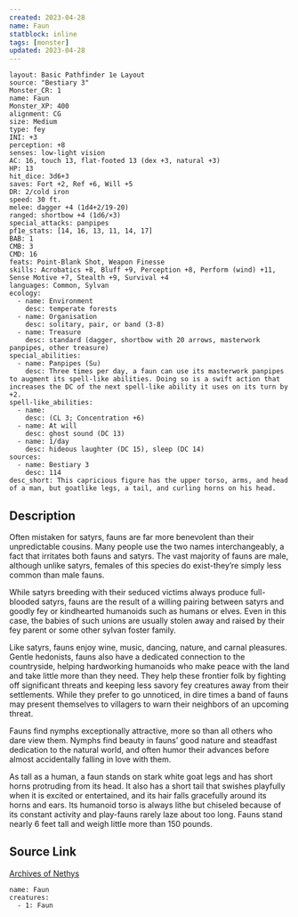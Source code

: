 ```yaml
---
created: 2023-04-28
name: Faun
statblock: inline
tags: [monster]
updated: 2023-04-28
---
```

```statblock
layout: Basic Pathfinder 1e Layout
source: "Bestiary 3"
Monster_CR: 1
name: Faun
Monster_XP: 400
alignment: CG
size: Medium
type: fey
INI: +3
perception: +8
senses: low-light vision
AC: 16, touch 13, flat-footed 13 (dex +3, natural +3)
HP: 13
hit_dice: 3d6+3
saves: Fort +2, Ref +6, Will +5
DR: 2/cold iron
speed: 30 ft.
melee: dagger +4 (1d4+2/19-20)
ranged: shortbow +4 (1d6/×3)
special_attacks: panpipes
pf1e_stats: [14, 16, 13, 11, 14, 17]
BAB: 1
CMB: 3
CMD: 16
feats: Point-Blank Shot, Weapon Finesse
skills: Acrobatics +8, Bluff +9, Perception +8, Perform (wind) +11, Sense Motive +7, Stealth +9, Survival +4
languages: Common, Sylvan
ecology:
  - name: Environment
    desc: temperate forests
  - name: Organisation
    desc: solitary, pair, or band (3-8)
  - name: Treasure
    desc: standard (dagger, shortbow with 20 arrows, masterwork panpipes, other treasure)
special_abilities:
  - name: Panpipes (Su)
    desc: Three times per day, a faun can use its masterwork panpipes to augment its spell-like abilities. Doing so is a swift action that increases the DC of the next spell-like ability it uses on its turn by +2.
spell-like_abilities:
  - name:
    desc: (CL 3; Concentration +6)
  - name: At will
    desc: ghost sound (DC 13)
  - name: 1/day
    desc: hideous laughter (DC 15), sleep (DC 14)
sources:
  - name: Bestiary 3
    desc: 114
desc_short: This capricious figure has the upper torso, arms, and head of a man, but goatlike legs, a tail, and curling horns on his head.
```
## Description
Often mistaken for satyrs, fauns are far more benevolent than their unpredictable cousins. Many people use the two names interchangeably, a fact that irritates both fauns and satyrs. The vast majority of fauns are male, although unlike satyrs, females of this species do exist-they’re simply less common than male fauns.

While satyrs breeding with their seduced victims always produce full-blooded satyrs, fauns are the result of a willing pairing between satyrs and goodly fey or kindhearted humanoids such as humans or elves. Even in this case, the babies of such unions are usually stolen away and raised by their fey parent or some other sylvan foster family.

Like satyrs, fauns enjoy wine, music, dancing, nature, and carnal pleasures. Gentle hedonists, fauns also have a dedicated connection to the countryside, helping hardworking humanoids who make peace with the land and take little more than they need. They help these frontier folk by fighting off significant threats and keeping less savory fey creatures away from their settlements. While they prefer to go unnoticed, in dire times a band of fauns may present themselves to villagers to warn their neighbors of an upcoming threat.

Fauns find nymphs exceptionally attractive, more so than all others who dare view them. Nymphs find beauty in fauns’ good nature and steadfast dedication to the natural world, and often humor their advances before almost accidentally falling in love with them.

As tall as a human, a faun stands on stark white goat legs and has short horns protruding from its head. It also has a short tail that swishes playfully when it is excited or entertained, and its hair falls gracefully around its horns and ears. Its humanoid torso is always lithe but chiseled because of its constant activity and play-fauns rarely laze about too long. Fauns stand nearly 6 feet tall and weigh little more than 150 pounds.
## Source Link
[Archives of Nethys](https://aonprd.com/MonsterDisplay.aspx?ItemName=Faun)
```encounter-table
name: Faun
creatures:
  - 1: Faun
```
